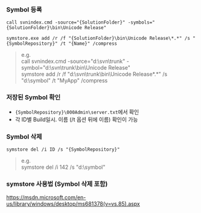 ### Symbol 등록

```
call svnindex.cmd -source="{SolutionFolder}" -symbols="{SolutionFolder}\bin\Unicode Release"
```

```
symstore.exe add /r /f "{SolutionFolder}\bin\Unicode Release\*.*" /s "{SymbolRepository}" /t "{Name}" /compress
```

>e.g.  
call svnindex.cmd -source="d:\svn\trunk" -symbol="d:\svn\trunk\bin\Unicode Release"  
symstore add /r /f "d:\svn\trunk\bin\Unicode Release\*.*" /s "d:\symbol" /t "MyApp" /compress

### 저장된 Symbol 확인

- `{SymbolRepository}\000Admin\server.txt`에서 확인
- 각 ID별 Build일시. 이름 (/t 옵션 뒤에 이름) 확인이 가능

### Symbol 삭제

```
symstore del /i ID /s "{SymbolRepository}"
```

>e.g.  
symstore del /i 142 /s "d:\symbol"

### symstore 사용법 (Symbol 삭제 포함)
<https://msdn.microsoft.com/en-us/library/windows/desktop/ms681378(v=vs.85).aspx>
